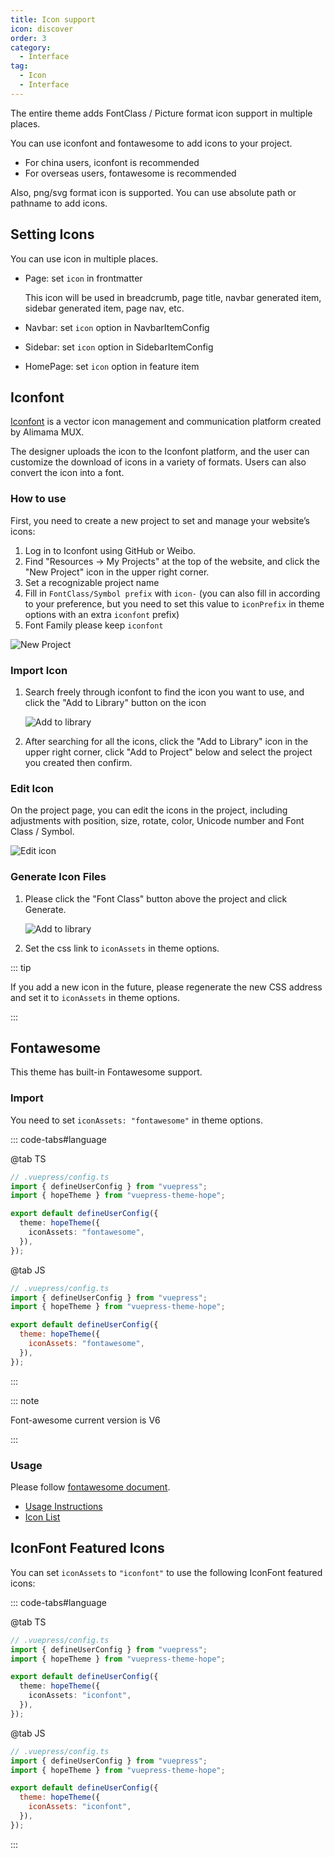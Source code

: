 ```yaml
---
title: Icon support
icon: discover
order: 3
category:
  - Interface
tag:
  - Icon
  - Interface
---
```


The entire theme adds FontClass / Picture format icon support in multiple places.

You can use iconfont and fontawesome to add icons to your project.

- For china users, iconfont is recommended
- For overseas users, fontawesome is recommended

Also, png/svg format icon is supported. You can use absolute path or pathname to add icons.

<!-- more -->

## Setting Icons

You can use icon in multiple places.

- Page: set `icon` in frontmatter

  This icon will be used in breadcrumb, page title, navbar generated item, sidebar generated item, page nav, etc.

- Navbar: set `icon` option in NavbarItemConfig

- Sidebar: set `icon` option in SidebarItemConfig

- HomePage: set `icon` option in feature item

## Iconfont

[Iconfont](https://iconfont.cn) is a vector icon management and communication platform created by Alimama MUX.

The designer uploads the icon to the Iconfont platform, and the user can customize the download of icons in a variety of formats. Users can also convert the icon into a font.

### How to use

First, you need to create a new project to set and manage your website’s icons:

1. Log in to Iconfont using GitHub or Weibo.
1. Find "Resources → My Projects" at the top of the website, and click the "New Project" icon in the upper right corner.
1. Set a recognizable project name
1. Fill in `FontClass/Symbol prefix` with `icon-` (you can also fill in according to your preference, but you need to set this value to `iconPrefix` in theme options with an extra `iconfont` prefix)
1. Font Family please keep `iconfont`

![New Project](./assets/iconfont-new.png)

### Import Icon

1. Search freely through iconfont to find the icon you want to use, and click the "Add to Library" button on the icon

   ![Add to library](./assets/iconfont-add.png)

1. After searching for all the icons, click the "Add to Library" icon in the upper right corner, click "Add to Project" below and select the project you created then confirm.

### Edit Icon

On the project page, you can edit the icons in the project, including adjustments with position, size, rotate, color, Unicode number and Font Class / Symbol.

![Edit icon](./assets/iconfont-edit.png)

### Generate Icon Files

1. Please click the "Font Class" button above the project and click Generate.

   ![Add to library](./assets/iconfont-generate.png)

1. Set the css link to `iconAssets` in theme options.

::: tip

If you add a new icon in the future, please regenerate the new CSS address and set it to `iconAssets` in theme options.

:::

## Fontawesome

This theme has built-in Fontawesome support.

### Import

You need to set `iconAssets: "fontawesome"` in theme options.

::: code-tabs#language

@tab TS

```ts {7}
// .vuepress/config.ts
import { defineUserConfig } from "vuepress";
import { hopeTheme } from "vuepress-theme-hope";

export default defineUserConfig({
  theme: hopeTheme({
    iconAssets: "fontawesome",
  }),
});
```

@tab JS

```js {7}
// .vuepress/config.ts
import { defineUserConfig } from "vuepress";
import { hopeTheme } from "vuepress-theme-hope";

export default defineUserConfig({
  theme: hopeTheme({
    iconAssets: "fontawesome",
  }),
});
```

:::

::: note

Font-awesome current version is V6

:::

### Usage

Please follow [fontawesome document](https://fontawesome.com/).

- [Usage Instructions](https://fontawesome.com/docs/web/add-icons/how-to)
- [Icon List](https://fontawesome.com/icons)

## IconFont Featured Icons

You can set `iconAssets` to `"iconfont"` to use the following IconFont featured icons:

::: code-tabs#language

@tab TS

```ts {7}
// .vuepress/config.ts
import { defineUserConfig } from "vuepress";
import { hopeTheme } from "vuepress-theme-hope";

export default defineUserConfig({
  theme: hopeTheme({
    iconAssets: "iconfont",
  }),
});
```

@tab JS

```js {7}
// .vuepress/config.ts
import { defineUserConfig } from "vuepress";
import { hopeTheme } from "vuepress-theme-hope";

export default defineUserConfig({
  theme: hopeTheme({
    iconAssets: "iconfont",
  }),
});
```

:::

<IconDisplay link="//at.alicdn.com/t/font_2410206_a0xb9hku9iu.css" />

<script setup lang="ts">
import IconDisplay from '@IconDisplay';
</script>
